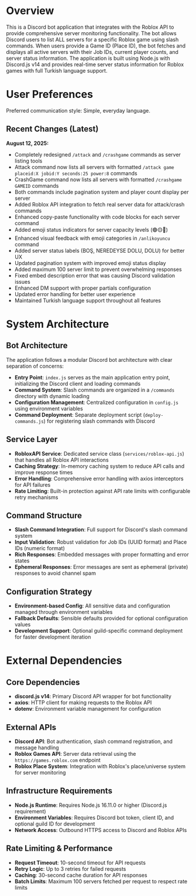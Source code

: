 # Overview

This is a Discord bot application that integrates with the Roblox API to provide comprehensive server monitoring functionality. The bot allows Discord users to list ALL servers for a specific Roblox game using slash commands. When users provide a Game ID (Place ID), the bot fetches and displays all active servers with their Job IDs, current player counts, and server status information. The application is built using Node.js with Discord.js v14 and provides real-time server status information for Roblox games with full Turkish language support.

# User Preferences

Preferred communication style: Simple, everyday language.

## Recent Changes (Latest)

**August 12, 2025:**
- Completely redesigned `/attack` and `/crashgame` commands as server listing tools
- Attack command now lists all servers with formatted `/attack game placeid:X jobid:Y seconds:25 power:8` commands
- CrashGame command now lists all servers with formatted `/crashgame GAMEID` commands  
- Both commands include pagination system and player count display per server
- Added Roblox API integration to fetch real server data for attack/crash commands
- Enhanced copy-paste functionality with code blocks for each server command
- Added emoji status indicators for server capacity levels (🟢🟡🔴)
- Enhanced visual feedback with emoji categories in `/anlikoyuncu` command
- Added server status labels (BOŞ, NEREDEYSE DOLU, DOLU) for better UX
- Updated pagination system with improved emoji status display
- Added maximum 100 server limit to prevent overwhelming responses
- Fixed embed description error that was causing Discord validation issues  
- Enhanced DM support with proper partials configuration
- Updated error handling for better user experience
- Maintained Turkish language support throughout all features

# System Architecture

## Bot Architecture
The application follows a modular Discord bot architecture with clear separation of concerns:

- **Entry Point**: `index.js` serves as the main application entry point, initializing the Discord client and loading commands
- **Command System**: Slash commands are organized in a `/commands` directory with dynamic loading
- **Configuration Management**: Centralized configuration in `config.js` using environment variables
- **Command Deployment**: Separate deployment script (`deploy-commands.js`) for registering slash commands with Discord

## Service Layer
- **RobloxAPI Service**: Dedicated service class (`services/roblox-api.js`) that handles all Roblox API interactions
- **Caching Strategy**: In-memory caching system to reduce API calls and improve response times
- **Error Handling**: Comprehensive error handling with axios interceptors for API failures
- **Rate Limiting**: Built-in protection against API rate limits with configurable retry mechanisms

## Command Structure
- **Slash Command Integration**: Full support for Discord's slash command system
- **Input Validation**: Robust validation for Job IDs (UUID format) and Place IDs (numeric format)
- **Rich Responses**: Embedded messages with proper formatting and error states
- **Ephemeral Responses**: Error messages are sent as ephemeral (private) responses to avoid channel spam

## Configuration Strategy
- **Environment-based Config**: All sensitive data and configuration managed through environment variables
- **Fallback Defaults**: Sensible defaults provided for optional configuration values
- **Development Support**: Optional guild-specific command deployment for faster development iteration

# External Dependencies

## Core Dependencies
- **discord.js v14**: Primary Discord API wrapper for bot functionality
- **axios**: HTTP client for making requests to the Roblox API
- **dotenv**: Environment variable management for configuration

## External APIs
- **Discord API**: Bot authentication, slash command registration, and message handling
- **Roblox Games API**: Server data retrieval using the `https://games.roblox.com` endpoint
- **Roblox Place System**: Integration with Roblox's place/universe system for server monitoring

## Infrastructure Requirements
- **Node.js Runtime**: Requires Node.js 16.11.0 or higher (Discord.js requirement)
- **Environment Variables**: Requires Discord bot token, client ID, and optional guild ID for development
- **Network Access**: Outbound HTTPS access to Discord and Roblox APIs

## Rate Limiting & Performance
- **Request Timeout**: 10-second timeout for API requests
- **Retry Logic**: Up to 3 retries for failed requests
- **Caching**: 30-second cache duration for API responses
- **Batch Limits**: Maximum 100 servers fetched per request to respect rate limits